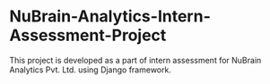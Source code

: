 # NuBrain-Analytics-Intern-Assessment-Project
This project is developed as a part of intern assessment for NuBrain Analytics Pvt. Ltd. using Django framework.
